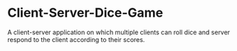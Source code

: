 # Client-Server-Dice-Game
A client-server application on which multiple clients can roll dice and server respond to the client according to their scores.
